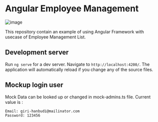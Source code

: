 # Angular Employee Management

![image](https://github.com/Girihanbudi/angular-employee-management/assets/41041312/2766b881-33b8-405c-b740-2ecd6e4e477e)

This repository contain an example of using Angular Framework with usecase of Employee Management List.

## Development server

Run `ng serve` for a dev server. Navigate to `http://localhost:4200/`. The application will automatically reload if you change any of the source files.

## Mockup login user
Mock Data can be looked up or changed in mock-admins.ts file. Current value is :
```
Email: giri-hanbudi@mailinator.com
Password: 123456
```
